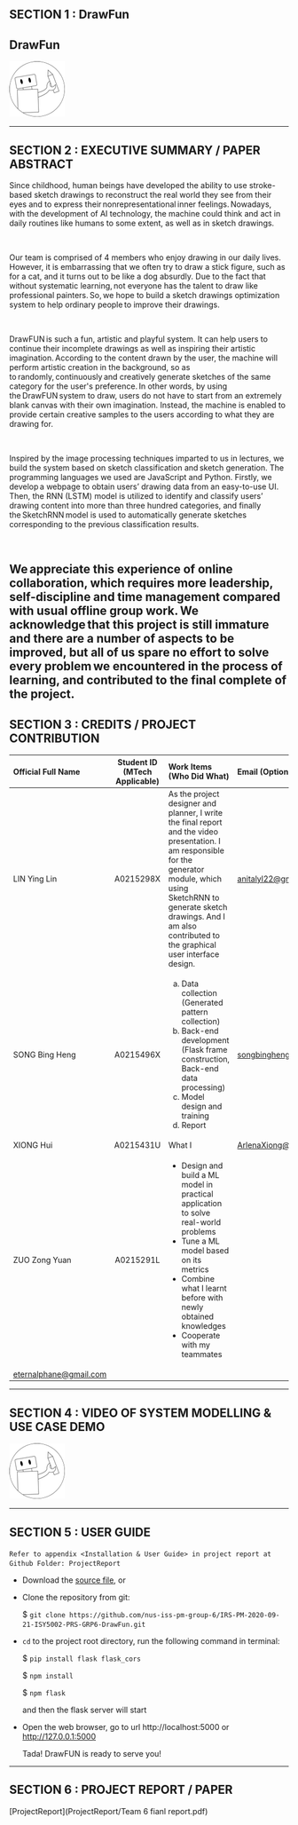 ## SECTION 1 : DrawFun
## DrawFun

![img-ph](src/assets/img/logo.png)

---

## SECTION 2 : EXECUTIVE SUMMARY / PAPER ABSTRACT
Since childhood, human beings have developed the ability to use stroke-based sketch drawings to reconstruct the real world they see from their eyes and to express their nonrepresentational inner feelings. Nowadays, with the development of AI technology, the machine could think and act in daily routines like humans to some extent, as well as in sketch drawings.  

 

Our team is comprised of 4 members who enjoy drawing in our daily lives. However, it is embarrassing that we often try to draw a stick figure, such as for a cat, and it turns out to be like a dog absurdly. Due to the fact that without systematic learning, not everyone has the talent to draw like professional painters. So, we hope to build a sketch drawings optimization system to help ordinary people to improve their drawings. 

 

DrawFUN is such a fun, artistic and playful system. It can help users to continue their incomplete drawings as well as inspiring their artistic imagination. According to the content drawn by the user, the machine will perform artistic creation in the background, so as to randomly, continuously and creatively generate sketches of the same category for the user's preference. In other words, by using the DrawFUN system to draw, users do not have to start from an extremely blank canvas with their own imagination. Instead, the machine is enabled to provide certain creative samples to the users according to what they are drawing for. 

 

Inspired by the image processing techniques imparted to us in lectures, we build the system based on sketch classification and sketch generation. The programming languages we used are JavaScript and Python. Firstly, we develop a webpage to obtain users’ drawing data from an easy-to-use UI. Then, the RNN (LSTM) model is utilized to identify and classify users’ drawing content into more than three hundred categories, and finally the SketchRNN model is used to automatically generate sketches corresponding to the previous classification results. 

 

We appreciate this experience of online collaboration, which requires more leadership, self-discipline and time management compared with usual offline group work. We acknowledge that this project is still immature and there are a number of aspects to be improved, but all of us spare no effort to solve every problem we encountered in the process of learning, and contributed to the final complete of the project. 
---

## SECTION 3 : CREDITS / PROJECT CONTRIBUTION

| Official Full Name  | Student ID (MTech Applicable)  | Work Items (Who Did What) | Email (Optional) |
| :------------ |:---------------:| :-----| :-----|
| LIN Ying Lin | A0215298X | As the project designer and planner, I write the final report and the video presentation. I am responsible for the generator module, which using SketchRNN to generate sketch drawings. And I am also contributed to the graphical user interface design. | anitalyl22@gmail.com |
| SONG Bing Heng | A0215496X | <ol type="a"><li>Data collection (Generated pattern collection)</li><li>Back-end development (Flask frame construction, Back-end data processing)</li><li>Model design and training</li><li>Report</li>| songbingheng17@foxmail.com |
| XIONG Hui | A0215431U | What I| ArlenaXiong@gmail.com |
| ZUO Zong Yuan | A0215291L | <ul><li>Design and build a ML model in practical application to solve real-world problems</li><li>Tune a ML model based on its metrics</li><li>Combine what I learnt before with newly obtained knowledges</li><li>Cooperate with my teammates</li></ul>
| eternalphane@gmail.com |

---

## SECTION 4 : VIDEO OF SYSTEM MODELLING & USE CASE DEMO

[![DrawFUN](src/assets/img/logo.png)](Video/DrawFUN.mp4 "DrawFUN")

---

## SECTION 5 : USER GUIDE

`Refer to appendix <Installation & User Guide> in project report at Github Folder: ProjectReport`

* Download the [source file](https://github.com/nus-iss-pm-group-6/IRS-PM-2020-09-21-ISY5002-PRS-GRP6-DrawFun/archive/master.zip), or

* Clone the repository from git:

  $ `git clone https://github.com/nus-iss-pm-group-6/IRS-PM-2020-09-21-ISY5002-PRS-GRP6-DrawFun.git`

* `cd` to the project root directory, run the following command in terminal:

  $ `pip install flask flask_cors`

  $ `npm install`

  $ `npm flask`

  and then the flask server will start

* Open the web browser, go to url http://localhost:5000 or http://127.0.0.1:5000

  Tada! DrawFUN is ready to serve you!

---
## SECTION 6 : PROJECT REPORT / PAPER

[ProjectReport](ProjectReport/Team 6 fianl report.pdf)
